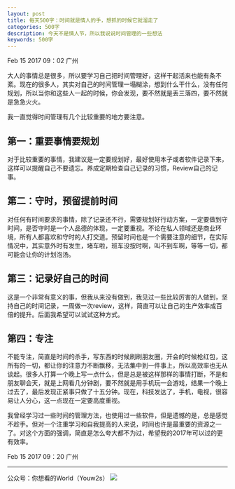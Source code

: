 ```yaml
---
layout: post
title: 每天500字：时间就是情人的手，想抓的时候它就溜走了
categories: 500字
description: 今天不是情人节，所以我说说时间管理的一些想法
keywords: 500字
---
```


Feb 15 2017  09：02 广州

大人的事情总是很多，所以要学习自己把时间管理好，这样干起活来也能有条不紊。现在的很多人，其实对自己的时间管理一塌糊涂，想到什么干什么，没有任何规划，所以当你和这些人一起的时候，你会发现，要不然就是丢三落四，要不然就是急急火火。

我一直觉得时间管理有几个比较重要的地方要注意。

## 第一：重要事情要规划
对于比较重要的事情，我建议是一定要规划好，最好使用本子或者软件记录下来，这样可以提醒自己不要遗忘。养成定期检查自己记录的习惯，Review自己的记事。

## 第二：守时，预留提前时间
对任何有时间要求的事情，除了记录还不行，需要规划好行动方案，一定要做到守时间，是否守时是一个人品德的体现，一定要重视。不论在私人领域还是商业环境，所有人都喜欢和守时的人打交道。预留时间也是一个需要注意的细节，在实际情况中，其实意外时有发生，堵车啦，班车没按时啊，叫不到车啊，等等一切，都可能会让你的计划泡汤。

## 第三：记录好自己的时间
这是一个非常有意义的事，但我从来没有做到，我见过一些比较厉害的人做到，坚持自己的时间记录，一周做一次review，这样，简直可以让自己的生产效率成百倍的提升。后面我希望可以试试这种方式。

## 第四：专注
不能专注，简直是时间的杀手，写东西的时候刷刷朋友圈，开会的时候枪红包，这所有的一切，都让你的注意力不断飘移，无法集中到一件事上，所以高效率也无从谈起。很多人打算一个晚上写一点什么，但是总是被这样那样的事情打断，不是和朋友聊会天，就是上网看几分钟剧，要不然就是用手机玩一会游戏，结果一个晚上过去了，最后发现正紧事只做了十五分钟。现在，科技发达了，手机，电视，很容易让人分心，这一点现在一定要高度重视。

我曾经学习过一些时间的管理方法，也使用过一些软件，但是遗憾的是，总是感觉不趁手。但对一个注重学习和自我提高的人来说，时间也许是最重要的资源之一了。对这个方面的强调，简直是怎么夸大都不为过，希望我的2017年可以过的更有效率。

Feb 15 2017  09：20  广州

---- 
公众号：你想看的World（Youw2s）
![][image-1]

[image-1]:	http://upload-images.jianshu.io/upload_images/3342594-dca1f89eba3e50ca.jpg?imageMogr2/auto-orient/strip%7CimageView2/2/w/1240